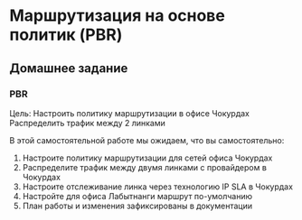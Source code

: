 # Маршрутизация на основе политик (PBR)

## Домашнее задание

### PBR

Цель: Настроить политику маршрутизации в офисе Чокурдах Распределить трафик между 2 линками

  В этой  самостоятельной работе мы ожидаем, что вы самостоятельно:

1. Настроите политику маршрутизации для сетей офиса Чокурдах
2. Распределите трафик между двумя линками с провайдером в Чокурдах
3. Настроите отслеживание линка через технологию IP SLA в Чокурдах
4. Настройте для офиса Лабытнанги маршрут по-умолчанию
5. План работы и изменения зафиксированы в документации 